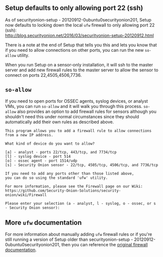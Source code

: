 ## Setup defaults to only allowing port 22 (ssh)
As of securityonion-setup - 20120912-0ubuntu0securityonion201, Setup now defaults to locking down the local `ufw` firewall to only allowing port 22 (ssh):  
http://blog.securityonion.net/2016/03/securityonion-setup-20120912.html

There is a note at the end of Setup that tells you this and lets you know that if you need to allow connections on other ports, you can run the new `so-allow` utility.

When you run Setup on a sensor-only installation, it will ssh to the master server and add new firewall rules to the master server to allow the sensor to connect on ports 22,4505,4506,7736.

## `so-allow`
If you need to open ports for OSSEC agents, syslog devices, or analyst VMs, you can run `so-allow` and it will walk you through this process.  `so-allow` also provides an option to add firewall rules for sensors although you shouldn't need this under normal circumstances since they should automatically add their own rules as described above.
```
This program allows you to add a firewall rule to allow connections from a new IP address.

What kind of device do you want to allow?

[a] - analyst - ports 22/tcp, 443/tcp, and 7734/tcp
[l] - syslog device - port 514
[o] - ossec agent - port 1514/udp
[s] - Security Onion sensor - 22/tcp, 4505/tcp, 4506/tcp, and 7736/tcp

If you need to add any ports other than those listed above,
you can do so using the standard 'ufw' utility.

For more information, please see the Firewall page on our Wiki:
https://github.com/Security-Onion-Solutions/security-onion/wiki/Firewall

Please enter your selection (a - analyst, l - syslog, o - ossec, or s - Security Onion sensor):
```

## More `ufw` documentation
For more information about manually adding `ufw` firewall rules or if you're still running a version of Setup older than securityonion-setup - 20120912-0ubuntu0securityonion201, then you can reference the [original firewall documentation](firewall-old).